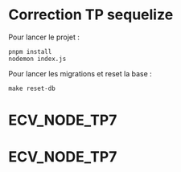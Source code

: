 # Correction TP sequelize

Pour lancer le projet :

```
pnpm install
nodemon index.js
```

Pour lancer les migrations et reset la base :

`make reset-db`
# ECV_NODE_TP7
# ECV_NODE_TP7
